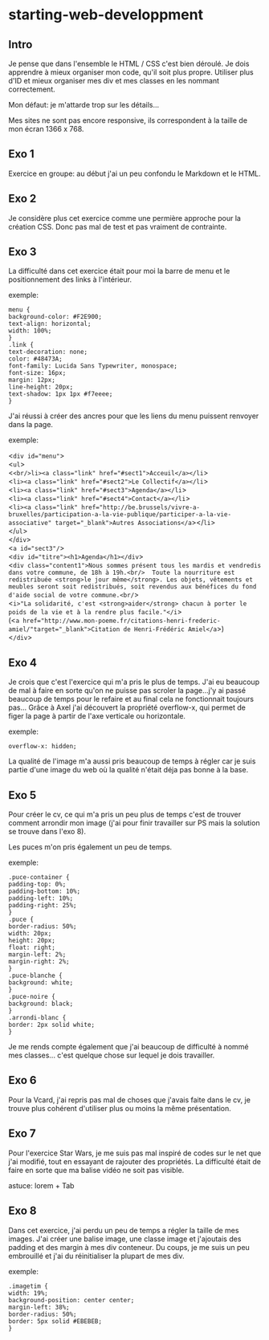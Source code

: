 # starting-web-developpment

Intro
-----

Je pense que dans l'ensemble le HTML / CSS c'est bien déroulé.
Je dois apprendre à mieux organiser mon code, qu'il soit plus propre.
Utiliser plus d'ID et mieux organiser mes div et mes classes en les
nommant correctement.

Mon défaut: je m'attarde trop sur les détails...

Mes sites ne sont pas encore responsive, ils correspondent à la taille de
mon écran 1366 x 768.


Exo 1
-----

Exercice en groupe: au début j'ai un peu confondu le Markdown et le HTML.

Exo 2
-----

Je considère plus cet exercice comme une permière approche pour la création CSS.
Donc pas mal de test et pas vraiment de contrainte. 


Exo 3
-----

La difficulté dans cet exercice était pour moi la barre de menu et le positionnement des 
links à l'intérieur.

exemple:

`menu {`<br/>
	`background-color: #F2E900;`<br/>
	`text-align: horizontal;`<br/>
	`width: 100%;`		<br/>
`}`<br/>
`.link {`<br/>
	`text-decoration: none;`<br/>
	`color: #48473A; `<br/>
	`font-family: Lucida Sans Typewriter, monospace;`<br/>
	`font-size: 16px;`<br/>
	`margin: 12px;`<br/>
	`line-height: 20px;`<br/>
	`text-shadow: 1px 1px #f7eeee;`<br/>
`}`<br/>

J'ai réussi à créer des ancres pour que les liens du menu puissent renvoyer dans la page.

exemple:

<`div id="menu"`><br/>
	<`ul`><br/>
		<`<br/>li><a class="link" href="#sect1">Acceuil</a></li`><br/>
		<`li><a class="link" href="#sect2">Le Collectif</a></li`><br/>
		<`li><a class="link" href="#sect3">Agenda</a></li`><br/>
		<`li><a class="link" href="#sect4">Contact</a></li`><br/>
		<`li><a class="link" href="http://be.brussels/vivre-a-bruxelles/participation-a-la-vie-publique/participer-a-la-vie-associative" target="_blank">Autres Associations</a`></`li`><br/>
	</`ul`><br/>
</`div`><br/>
<`a id="sect3"/`><br/>
	<`div id="titre"><h1>Agenda</h1></div`><br/>
		<`div class="content1">Nous sommes présent tous les mardis et vendredis dans votre commune, de 18h à 19h.<br/> 
		Toute la nourriture est redistribuée <strong>le jour même</strong>. Les objets, vêtements et meubles seront soit redistribués, soit revendus aux bénéfices du fond d'aide social de votre commune.<br/`><br/>
		<`i>"La solidarité, c'est <strong>aider</strong> chacun à porter le poids de la vie et à la rendre plus facile."</i`><br/>(<`a href="http://www.mon-poeme.fr/citations-henri-frederic-amiel/"target="_blank">Citation de Henri-Frédéric Amiel</a`>)<br/>
<`/div`><br/>


Exo 4
-----

Je crois que c'est l'exercice qui m'a pris le plus de temps. J'ai eu beaucoup de mal à
faire en sorte qu'on ne puisse pas scroler la page...j'y ai passé beaucoup de temps pour 
le refaire et au final cela ne fonctionnait toujours pas... Grâce à Axel j'ai découvert
la propriété overflow-x, qui permet de figer la page à partir de l'axe verticale ou 
horizontale.

exemple:

`overflow-x: hidden;`

La qualité de l'image m'a aussi pris beaucoup de temps à régler car je suis partie d'une 
image du web où la qualité n'était déja pas bonne à la base. 

Exo 5
-----

Pour créer le cv, ce qui m'a pris un peu plus de temps c'est de trouver comment arrondir 
mon image (j'ai pour  finir travailler sur PS mais la solution se trouve dans l'exo 8).

Les puces m'on pris également un peu de temps.

exemple:

`.puce-container {`<br/>
	`padding-top: 0%;`<br/>
    `padding-bottom: 10%;`<br/>
    `padding-left: 10%;`<br/>
    `padding-right: 25%;`<br/>
`}`<br/>
 `.puce {`<br/>
    `border-radius: 50%;`<br/>
    `width: 20px;`<br/>
    `height: 20px;`<br/>
    `float: right;`<br/>
    `margin-left: 2%;`<br/>
    `margin-right: 2%;`<br/>
 `}`<br/>
  `.puce-blanche {`<br/>
 	`background: white;`<br/>
 `}`<br/>
  `.puce-noire {`<br/>
 	`background: black;`<br/>
 `}`<br/>
 `.arrondi-blanc {`<br/>
 	`border: 2px solid white;`<br/>
`}`<br/>

Je me rends compte également que j'ai beaucoup de difficulté à nommé mes classes...
c'est quelque chose sur lequel je dois travailler.


Exo 6
-----

Pour la Vcard, j'ai repris pas mal de choses que j'avais faite dans le cv, je
trouve plus cohérent d'utiliser plus ou moins la même présentation.


Exo 7
-----

Pour l'exercice Star Wars, je me suis pas mal inspiré de codes sur le net que j'ai 
modifié, tout en essayant de rajouter des propriétés. 
La difficulté était de faire en sorte que ma balise vidéo ne soit pas visible.

astuce:
lorem + Tab


Exo 8
-----

Dans cet exercice, j'ai perdu un peu de temps a régler la taille de mes images. 
J'ai créer une balise image, une classe image et j'ajoutais des padding 
et des margin à mes div conteneur. 
Du coups, je me suis un peu embrouillé et j'ai du réinitialiser la plupart de 
mes div.   

exemple:

`.imagetim {`<br/>
	`width: 19%;`<br/>
    `background-position: center center;`<br/>
    `margin-left: 38%;`<br/>
    `border-radius: 50%;`<br/>
    `border: 5px solid #EBEBEB;`<br/>
`}`<br/>

  